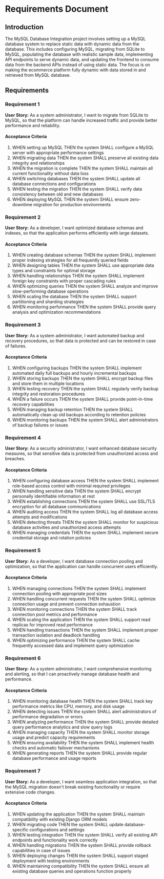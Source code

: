 # Requirements Document

## Introduction

The MySQL Database Integration project involves setting up a MySQL database system to replace static data with dynamic data from the database. This includes configuring MySQL, migrating from SQLite to MySQL, populating the database with realistic sample data, implementing API endpoints to serve dynamic data, and updating the frontend to consume data from the backend APIs instead of using static data. The focus is on making the ecommerce platform fully dynamic with data stored in and retrieved from MySQL database.

## Requirements

### Requirement 1

**User Story:** As a system administrator, I want to migrate from SQLite to MySQL, so that the platform can handle increased traffic and provide better performance and reliability.

#### Acceptance Criteria

1. WHEN setting up MySQL THEN the system SHALL configure a MySQL server with appropriate performance settings
2. WHEN migrating data THEN the system SHALL preserve all existing data integrity and relationships
3. WHEN the migration is complete THEN the system SHALL maintain all current functionality without data loss
4. WHEN switching databases THEN the system SHALL update all database connections and configurations
5. WHEN testing the migration THEN the system SHALL verify data consistency between old and new databases
6. WHEN deploying MySQL THEN the system SHALL ensure zero-downtime migration for production environments

### Requirement 2

**User Story:** As a developer, I want optimized database schemas and indexes, so that the application performs efficiently with large datasets.

#### Acceptance Criteria

1. WHEN creating database schemas THEN the system SHALL implement proper indexing strategies for all frequently queried fields
2. WHEN designing tables THEN the system SHALL use appropriate data types and constraints for optimal storage
3. WHEN handling relationships THEN the system SHALL implement foreign key constraints with proper cascading rules
4. WHEN optimizing queries THEN the system SHALL analyze and improve slow-performing database operations
5. WHEN scaling the database THEN the system SHALL support partitioning and sharding strategies
6. WHEN monitoring performance THEN the system SHALL provide query analysis and optimization recommendations

### Requirement 3

**User Story:** As a system administrator, I want automated backup and recovery procedures, so that data is protected and can be restored in case of failures.

#### Acceptance Criteria

1. WHEN configuring backups THEN the system SHALL implement automated daily full backups and hourly incremental backups
2. WHEN storing backups THEN the system SHALL encrypt backup files and store them in multiple locations
3. WHEN testing recovery THEN the system SHALL regularly verify backup integrity and restoration procedures
4. WHEN a failure occurs THEN the system SHALL provide point-in-time recovery capabilities
5. WHEN managing backup retention THEN the system SHALL automatically clean up old backups according to retention policies
6. WHEN monitoring backups THEN the system SHALL alert administrators of backup failures or issues

### Requirement 4

**User Story:** As a security administrator, I want enhanced database security measures, so that sensitive data is protected from unauthorized access and breaches.

#### Acceptance Criteria

1. WHEN configuring database access THEN the system SHALL implement role-based access control with minimal required privileges
2. WHEN handling sensitive data THEN the system SHALL encrypt personally identifiable information at rest
3. WHEN establishing connections THEN the system SHALL use SSL/TLS encryption for all database communications
4. WHEN auditing access THEN the system SHALL log all database access attempts and modifications
5. WHEN detecting threats THEN the system SHALL monitor for suspicious database activities and unauthorized access attempts
6. WHEN managing credentials THEN the system SHALL implement secure credential storage and rotation policies

### Requirement 5

**User Story:** As a developer, I want database connection pooling and optimization, so that the application can handle concurrent users efficiently.

#### Acceptance Criteria

1. WHEN managing connections THEN the system SHALL implement connection pooling with appropriate pool sizes
2. WHEN handling concurrent requests THEN the system SHALL optimize connection usage and prevent connection exhaustion
3. WHEN monitoring connections THEN the system SHALL track connection pool metrics and performance
4. WHEN scaling the application THEN the system SHALL support read replicas for improved read performance
5. WHEN handling transactions THEN the system SHALL implement proper transaction isolation and deadlock handling
6. WHEN optimizing performance THEN the system SHALL cache frequently accessed data and implement query optimization

### Requirement 6

**User Story:** As a system administrator, I want comprehensive monitoring and alerting, so that I can proactively manage database health and performance.

#### Acceptance Criteria

1. WHEN monitoring database health THEN the system SHALL track key performance metrics like CPU, memory, and disk usage
2. WHEN detecting issues THEN the system SHALL alert administrators of performance degradation or errors
3. WHEN analyzing performance THEN the system SHALL provide detailed query performance analytics and slow query logs
4. WHEN managing capacity THEN the system SHALL monitor storage usage and predict capacity requirements
5. WHEN ensuring availability THEN the system SHALL implement health checks and automatic failover mechanisms
6. WHEN generating reports THEN the system SHALL provide regular database performance and usage reports

### Requirement 7

**User Story:** As a developer, I want seamless application integration, so that the MySQL migration doesn't break existing functionality or require extensive code changes.

#### Acceptance Criteria

1. WHEN updating the application THEN the system SHALL maintain compatibility with existing Django ORM models
2. WHEN migrating code THEN the system SHALL update database-specific configurations and settings
3. WHEN testing integration THEN the system SHALL verify all existing API endpoints and functionality work correctly
4. WHEN handling migrations THEN the system SHALL provide rollback capabilities in case of issues
5. WHEN deploying changes THEN the system SHALL support staged deployment with testing environments
6. WHEN maintaining compatibility THEN the system SHALL ensure all existing database queries and operations function properly
